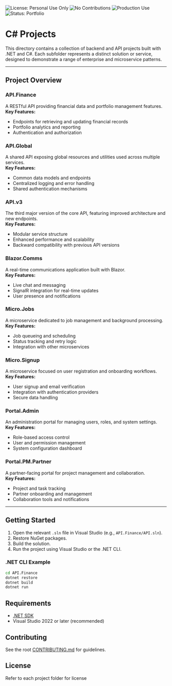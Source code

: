 ![License: Personal Use Only](https://img.shields.io/badge/license-personal--use--only-blue.svg)
![No Contributions](https://img.shields.io/badge/contributions-closed-red.svg)
![Production Use](https://img.shields.io/badge/production%20use-not%20authorized-lightgrey.svg)
![Status: Portfolio](https://img.shields.io/badge/status-portfolio-brightgreen.svg)

# C# Projects

This directory contains a collection of backend and API projects built with .NET and C#. Each subfolder represents a distinct solution or service, designed to demonstrate a range of enterprise and microservice patterns.

---

## Project Overview

### API.Finance

A RESTful API providing financial data and portfolio management features.  
**Key Features:**

- Endpoints for retrieving and updating financial records
- Portfolio analytics and reporting
- Authentication and authorization

### API.Global

A shared API exposing global resources and utilities used across multiple services.  
**Key Features:**

- Common data models and endpoints
- Centralized logging and error handling
- Shared authentication mechanisms

### API.v3

The third major version of the core API, featuring improved architecture and new endpoints.  
**Key Features:**

- Modular service structure
- Enhanced performance and scalability
- Backward compatibility with previous API versions

### Blazor.Comms

A real-time communications application built with Blazor.  
**Key Features:**

- Live chat and messaging
- SignalR integration for real-time updates
- User presence and notifications

### Micro.Jobs

A microservice dedicated to job management and background processing.  
**Key Features:**

- Job queueing and scheduling
- Status tracking and retry logic
- Integration with other microservices

### Micro.Signup

A microservice focused on user registration and onboarding workflows.  
**Key Features:**

- User signup and email verification
- Integration with authentication providers
- Secure data handling

### Portal.Admin

An administration portal for managing users, roles, and system settings.  
**Key Features:**

- Role-based access control
- User and permission management
- System configuration dashboard

### Portal.PM.Partner

A partner-facing portal for project management and collaboration.  
**Key Features:**

- Project and task tracking
- Partner onboarding and management
- Collaboration tools and notifications

---

## Getting Started

1. Open the relevant `.sln` file in Visual Studio (e.g., `API.Finance/API.sln`).
2. Restore NuGet packages.
3. Build the solution.
4. Run the project using Visual Studio or the .NET CLI.

### .NET CLI Example

```sh
cd API.Finance
dotnet restore
dotnet build
dotnet run
```

## Requirements

- [.NET SDK](https://dotnet.microsoft.com/download)
- Visual Studio 2022 or later (recommended)

## Contributing

See the root [CONTRIBUTING.md](../CONTRIBUTING.md) for guidelines.

## License

Refer to each project folder for license
